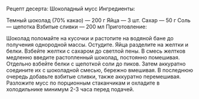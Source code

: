 Рецепт десерта: Шоколадный мусс
Ингредиенты:

Темный шоколад (70% какао) — 200 г
Яйца — 3 шт.
Сахар — 50 г
Соль — щепотка
Взбитые сливки — 200 мл
Приготовление:

Шоколад поломайте на кусочки и растопите на водяной бане до получения однородной массы. Остудите.
Яйца разделите на желтки и белки. Взбейте желтки с сахаром до светлой пены.
В смесь желтков медленно введите растопленный шоколад, постоянно помешивая.
Отдельно взбейте белки с щепоткой соли до пиков. Затем аккуратно соедините их с шоколадной смесью, бережно вмешивая.
В последнюю очередь добавьте взбитые сливки, также аккуратно перемешивая.
Разложите мусс по порционным стаканчикам и охладите в холодильнике минимум 2-3 часа перед подачей.
